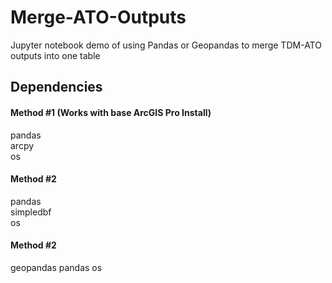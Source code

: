 # Merge-ATO-Outputs  
Jupyter notebook demo of using Pandas or Geopandas to merge TDM-ATO outputs into one table  

## Dependencies  

#### Method #1 (Works with base ArcGIS Pro Install)
pandas  
arcpy  
os 

#### Method #2  
pandas  
simpledbf  
os  

#### Method #2  
geopandas
pandas
os
